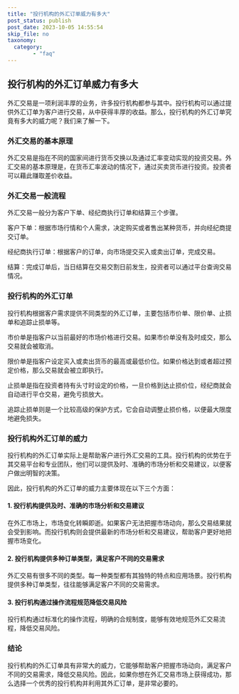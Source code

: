 ```yaml
---
title: "投行机构的外汇订单威力有多大"
post_status: publish
post_date: 2023-10-05 14:55:54
skip_file: no
taxonomy:
  category:
        - "faq"
---
```


## 投行机构的外汇订单威力有多大

外汇交易是一项利润丰厚的业务，许多投行机构都参与其中。投行机构可以通过提供外汇订单为客户进行交易，从中获得丰厚的收益。那么，投行机构的外汇订单究竟有多大的威力呢？我们来了解一下。

### 外汇交易的基本原理

外汇交易是指在不同的国家间进行货币交换以及通过汇率变动实现的投资交易。外汇交易的基本原理是，在货币汇率波动的情况下，通过买卖货币进行投资。投资者可以藉此赚取差价收益。

### 外汇交易一般流程

外汇交易一般分为客户下单、经纪商执行订单和结算三个步骤。

客户下单：根据市场行情和个人需求，决定购买或者售出某种货币，并向经纪商提交订单。

经纪商执行订单：根据客户的订单，向市场提交买入或卖出订单，完成交易。

结算：完成订单后，当日结算在交易交割日前发生，投资者可以通过平台查询交易情况。

### 投行机构的外汇订单

投行机构根据客户需求提供不同类型的外汇订单，主要包括市价单、限价单、止损单和追踪止损单等。

市价单是指客户以当前最好的市场价格进行交易。如果市价单没有及时成交，那么交易就会被取消。

限价单是指客户设定买入或卖出货币的最高或最低价位。如果价格达到或者超过预定价格，那么交易就会被立即执行。

止损单是指在投资者持有头寸时设定的价格，一旦价格到达止损价位，经纪商就会自动进行平仓交易，避免亏损放大。

追踪止损单则是一个比较高级的保护方式，它会自动调整止损价格，以便最大限度地避免损失。

### 投行机构外汇订单的威力

投行机构的外汇订单实际上是帮助客户进行外汇交易的工具。投行机构的优势在于其交易平台和专业团队，他们可以提供及时、准确的市场分析和交易建议，以便客户做出明智的决策。

因此，投行机构的外汇订单的威力主要体现在以下三个方面：

#### 1. 投行机构提供及时、准确的市场分析和交易建议

在外汇市场上，市场变化转瞬即逝。如果客户无法把握市场动向，那么交易结果就会受到影响。而投行机构则会提供最新的市场分析和交易建议，帮助客户更好地把握市场变化。

#### 2. 投行机构提供多种订单类型，满足客户不同的交易需求

外汇交易有很多不同的类型。每一种类型都有其独特的特点和应用场景。投行机构提供多种订单类型，往往能够满足客户不同的交易需求。

#### 3. 投行机构通过操作流程规范降低交易风险

投行机构通过标准化的操作流程，明确的合规制度，能够有效地规范外汇交易流程，降低交易风险。

### 结论

投行机构的外汇订单具有非常大的威力，它能够帮助客户把握市场动向，满足客户不同的交易需求，降低交易风险。因此，如果你想在外汇交易市场上获得成功，那么选择一个优秀的投行机构并利用其外汇订单，是非常必要的。
